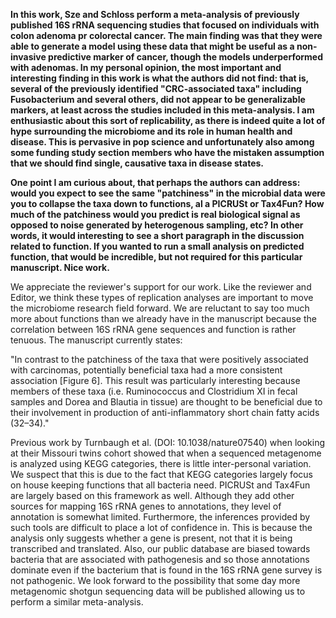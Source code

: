 **In this work, Sze and Schloss perform a meta-analysis of previously published 16S rRNA sequencing studies that focused on individuals with colon adenoma pr colorectal cancer. The main finding was that they were able to generate a model using these data that might be useful as a non-invasive predictive marker of cancer, though the models underperformed with adenomas. In my personal opinion, the most important and interesting finding in this work is what the authors did not find: that is, several of the previously identified "CRC-associated taxa" including Fusobacterium and several others, did not appear to be generalizable markers, at least across the studies included in this meta-analysis. I am enthusiastic about this sort of replicability, as there is indeed quite a lot of hype surrounding the microbiome and its role in human health and disease. This is pervasive in pop science and unfortunately also among some funding study section members who have the mistaken assumption that we should find single, causative taxa in disease states.**

**One point I am curious about, that perhaps the authors can address: would you expect to see the same "patchiness" in the microbial data were you to collapse the taxa down to functions, al a PICRUSt or Tax4Fun? How much of the patchiness would you predict is real biological signal as opposed to noise generated by heterogenous sampling, etc? In other words, it would interesting to see a short paragraph in the discussion related to function. If you wanted to run a small analysis on predicted function, that would be incredible, but not required for this particular manuscript. Nice work.**


We appreciate the reviewer's support for our work. Like the reviewer and Editor, we think these types of replication analyses are important to move the microbiome research field forward. We are reluctant to say too much more about functions than we already have in the manuscript because the correlation between 16S rRNA gene sequences and function is rather tenuous. The manuscript currently states:

"In contrast to the patchiness of the taxa that were positively associated with carcinomas, potentially beneficial taxa had a more consistent association [Figure 6]. This result was particularly interesting because members of these taxa (i.e. Ruminococcus and Clostridium XI in fecal samples and Dorea and Blautia in tissue) are thought to be beneficial due to their involvement in production of anti-inflammatory short chain fatty acids (32–34)."

Previous work by Turnbaugh et al. (DOI: 10.1038/nature07540) when looking at their Missouri twins cohort showed that when a sequenced metagenome is analyzed using KEGG categories, there is little inter-personal variation. We suspect that this is due to the fact that KEGG categories largely focus on house keeping functions that all bacteria need. PICRUSt and Tax4Fun are largely based on this framework as well. Although they add other sources for mapping 16S rRNA genes to annotations, they level of annotation is somewhat limited. Furthermore, the inferences provided by such tools are difficult to place a lot of confidence in. This is because the analysis only suggests whether a gene is present, not that it is being transcribed and translated. Also, our public database are biased towards bacteria that are associated with pathogenesis and so those annotations dominate even if the bacterium that is found in the 16S rRNA gene survey is not pathogenic. We look forward to the possibility that some day more metagenomic shotgun sequencing data will be published allowing us to perform a similar meta-analysis.
